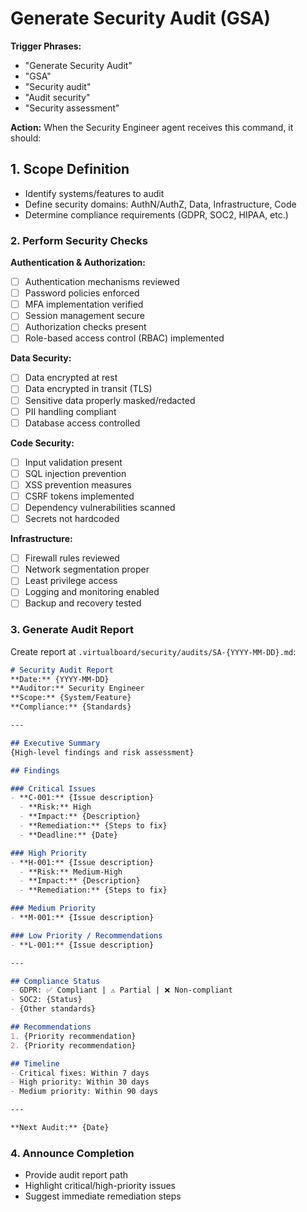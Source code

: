 # Generate Security Audit (GSA)

**Trigger Phrases:**
- "Generate Security Audit"
- "GSA"
- "Security audit"
- "Audit security"
- "Security assessment"

**Action:**
When the Security Engineer agent receives this command, it should:

## 1. Scope Definition
- Identify systems/features to audit
- Define security domains: AuthN/AuthZ, Data, Infrastructure, Code
- Determine compliance requirements (GDPR, SOC2, HIPAA, etc.)

### 2. Perform Security Checks

**Authentication & Authorization:**
- [ ] Authentication mechanisms reviewed
- [ ] Password policies enforced
- [ ] MFA implementation verified
- [ ] Session management secure
- [ ] Authorization checks present
- [ ] Role-based access control (RBAC) implemented

**Data Security:**
- [ ] Data encrypted at rest
- [ ] Data encrypted in transit (TLS)
- [ ] Sensitive data properly masked/redacted
- [ ] PII handling compliant
- [ ] Database access controlled

**Code Security:**
- [ ] Input validation present
- [ ] SQL injection prevention
- [ ] XSS prevention measures
- [ ] CSRF tokens implemented
- [ ] Dependency vulnerabilities scanned
- [ ] Secrets not hardcoded

**Infrastructure:**
- [ ] Firewall rules reviewed
- [ ] Network segmentation proper
- [ ] Least privilege access
- [ ] Logging and monitoring enabled
- [ ] Backup and recovery tested

### 3. Generate Audit Report
Create report at `.virtualboard/security/audits/SA-{YYYY-MM-DD}.md`:

```markdown
# Security Audit Report
**Date:** {YYYY-MM-DD}
**Auditor:** Security Engineer
**Scope:** {System/Feature}
**Compliance:** {Standards}

---

## Executive Summary
{High-level findings and risk assessment}

## Findings

### Critical Issues
- **C-001:** {Issue description}
  - **Risk:** High
  - **Impact:** {Description}
  - **Remediation:** {Steps to fix}
  - **Deadline:** {Date}

### High Priority
- **H-001:** {Issue description}
  - **Risk:** Medium-High
  - **Impact:** {Description}
  - **Remediation:** {Steps to fix}

### Medium Priority
- **M-001:** {Issue description}

### Low Priority / Recommendations
- **L-001:** {Issue description}

---

## Compliance Status
- GDPR: ✅ Compliant | ⚠️ Partial | ❌ Non-compliant
- SOC2: {Status}
- {Other standards}

## Recommendations
1. {Priority recommendation}
2. {Priority recommendation}

## Timeline
- Critical fixes: Within 7 days
- High priority: Within 30 days
- Medium priority: Within 90 days

---

**Next Audit:** {Date}
```

### 4. Announce Completion
- Provide audit report path
- Highlight critical/high-priority issues
- Suggest immediate remediation steps

